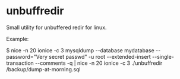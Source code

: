 unbuffredir
===========

Small utility for unbuffered redir for linux.

Example:

$ nice -n 20 ionice -c 3 mysqldump --database mydatabase --password="Very secret passwd" -u root
 --extended-insert --single-transaction --comments -q | nice -n 20 ionice -c 3
  ./unbuffredir /backup/dump-at-morning.sql

